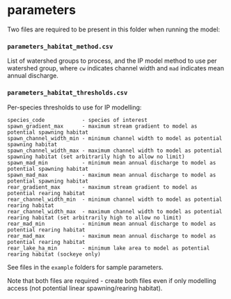# parameters

Two files are required to be present in this folder when running the model:

### `parameters_habitat_method.csv`

List of watershed groups to process, and the IP model method to use per watershed group, where `cw` indicates channel width and `mad` indicates mean annual discharge.

### `parameters_habitat_thresholds.csv`

Per-species thresholds to use for IP modelling:
```
species_code            - species of interest
spawn_gradient_max      - maximum stream gradient to model as potential spawning habitat
spawn_channel_width_min - minimum channel width to model as potential spawning habitat
spawn_channel_width_max - maximum channel width to model as potential spawning habitat (set arbitrarily high to allow no limit)
spawn_mad_min           - minimum mean annual discharge to model as potential spawning habitat
spawn_mad_max           - maximum mean annual discharge to model as potential spawning habitat
rear_gradient_max       - maximum stream gradient to model as potential rearing habitat          
rear_channel_width_min  - minimum channel width to model as potential rearing habitat               
rear_channel_width_max  - maximum channel width to model as potential rearing habitat (set arbitrarily high to allow no limit)               
rear_mad_min            - minimum mean annual discharge to model as potential rearing habitat     
rear_mad_max            - maximum mean annual discharge to model as potential rearing habitat     
rear_lake_ha_min        - minimum lake area to model as potential rearing habitat (sockeye only)        
```

See files in the `example` folders for sample parameters.

Note that both files are required - create both files even if only modelling access (not potential linear spawning/rearing habitat).